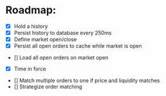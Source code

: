 ﻿# Roadmap:

- [X] Hold a history
- [X] Persist history to database every 250ms
- [X] Define market open/close
- [X] Persist all open orders to cache while market is open
- [] Load all open orders on market open
- [X] Time in force
- [] Match multiple orders to one if price and liquidity matches
- [] Strategize order matching